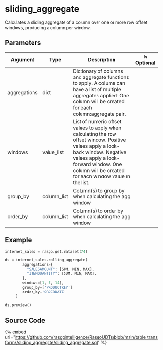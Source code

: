 

# sliding_aggregate

Calculates a sliding aggregate of a column over one or more row offset windows,
producing a column per window.


## Parameters

|   Argument   |    Type     |                                                                                                              Description                                                                                                              | Is Optional |
| ------------ | ----------- | ------------------------------------------------------------------------------------------------------------------------------------------------------------------------------------------------------------------------------------- | ----------- |
| aggregations | dict        | Dictionary of columns and aggregate functions to apply. A column can have a list of multiple aggregates applied. One column will be created for each column:aggregate pair.                                                           |             |
| windows      | value_list  | List of numeric offset values to apply when calculating the row offset window.  Positive values apply a look-back window. Negative values apply a look-forward window. One column will be created for each window value in the list.  |             |
| group_by     | column_list | Column(s) to group by when calculating the agg window                                                                                                                                                                                 |             |
| order_by     | column_list | Column(s) to order by when calculating the agg window                                                                                                                                                                                 |             |


## Example

```python
internet_sales = rasgo.get.dataset(74)

ds = internet_sales.rolling_aggregate(
        aggregations={
          "SALESAMOUNT": [SUM, MIN, MAX],
          "ITEMQUANTITY": [SUM, MIN, MAX],
        },
        windows=[1, 7, 14],
        group_by=['PRODUCTKEY']
        order_by='ORDERDATE'
     )

ds.preview()

```

## Source Code

{% embed url="https://github.com/rasgointelligence/RasgoUDTs/blob/main/table_transforms/sliding_aggregate/sliding_aggregate.sql" %}

